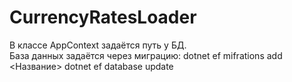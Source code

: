 # CurrencyRatesLoader
В классе AppContext задаётся путь у БД. <br>
База данных задаётся через миграцию:
dotnet ef mifrations add <Название>
dotnet ef database update
